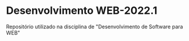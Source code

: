 # Desenvolvimento WEB-2022.1
 Repositório utilizado na disciplina de "Desenvolvimento de Software para WEB"
